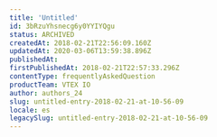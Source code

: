 ```yaml
---
title: 'Untitled'
id: 3bRzuYhsnecg6y0YYIYQgu
status: ARCHIVED
createdAt: 2018-02-21T22:56:09.160Z
updatedAt: 2020-03-06T13:59:38.896Z
publishedAt: 
firstPublishedAt: 2018-02-21T22:57:33.296Z
contentType: frequentlyAskedQuestion
productTeam: VTEX IO
author: authors_24
slug: untitled-entry-2018-02-21-at-10-56-09
locale: es
legacySlug: untitled-entry-2018-02-21-at-10-56-09
---
```



